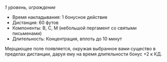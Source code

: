 *1 уровень, ограждение*

- Время накладывания: 1 бонусное действие
- Дистанция: 60 футов
- Компоненты: В, С, М (небольшой пергамент со святыми письменами) 
- Длительность: Концентрация, вплоть до 10 минут

Мерцающее поле появляется, окружая выбранное вами существо в пределах дистанции, даруя ему на время длительности бонус +2 к КД.
